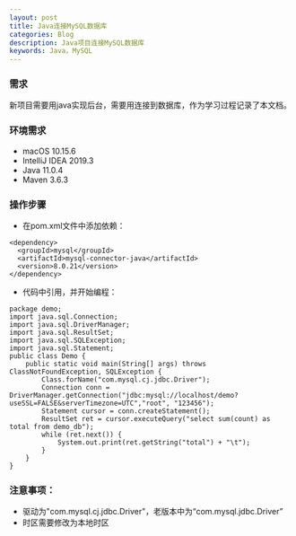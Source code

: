 ```yaml
---
layout: post
title: Java连接MySQL数据库
categories: Blog
description: Java项目连接MySQL数据库
keywords: Java，MySQL
---
```

### 需求
新项目需要用java实现后台，需要用连接到数据库，作为学习过程记录了本文档。

### 环境需求
- macOS 10.15.6
- IntelliJ IDEA 2019.3
- Java 11.0.4
- Maven 3.6.3

### 操作步骤
- 在pom.xml文件中添加依赖：

```
<dependency>
  <groupId>mysql</groupId>
  <artifactId>mysql-connector-java</artifactId>
  <version>8.0.21</version>
</dependency>
```

- 代码中引用，并开始编程：

```
package demo;
import java.sql.Connection;
import java.sql.DriverManager;
import java.sql.ResultSet;
import java.sql.SQLException;
import java.sql.Statement;
public class Demo {
	public static void main(String[] args) throws ClassNotFoundException, SQLException {
		Class.forName("com.mysql.cj.jdbc.Driver");
		Connection conn = DriverManager.getConnection("jdbc:mysql://localhost/demo?useSSL=FALSE&serverTimezone=UTC","root", "123456");
		Statement cursor = conn.createStatement();
		ResultSet ret = cursor.executeQuery("select sum(count) as total from demo_db");
		while (ret.next()) {
			System.out.print(ret.getString("total") + "\t");
		}
	}
}
```

### 注意事项：
- 驱动为"com.mysql.cj.jdbc.Driver"，老版本中为“com.mysql.jdbc.Driver”
- 时区需要修改为本地时区
